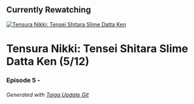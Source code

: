 ﻿
## Currently Rewatching

[![Tensura Nikki: Tensei Shitara Slime Datta Ken](https://s4.anilist.co/file/anilistcdn/media/anime/cover/medium/bx116741-rfUHo8Vh4WYF.jpg)](https://anilist.co/anime/116741)

# Tensura Nikki: Tensei Shitara Slime Datta Ken (5/12)

### Episode 5 - 

###### *Generated with [Taiga Update Git](https://github.com/nike4613/taiga-update-git)*